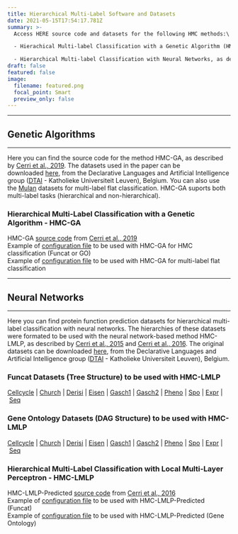 ```yaml
---
title: Hierarchical Multi-Label Software and Datasets
date: 2021-05-15T17:54:17.781Z
summary: >-
  Access HERE source code and datasets for the following HMC methods:\

  - Hierachical Multi-label Classification with a Genetic Algorithm (HMC-GA), as described by [Cerri et al., 2019](https://www.sciencedirect.com/science/article/abs/pii/S1568494619300213)\

  - Hierarchical Multi-label Classification with Neural Networks, as described by [Cerri et al., 2015](http://dx.doi.org/10.1109/ijcnn.2015.7280474) and [Cerri et al., 2016](http://bmcbioinformatics.biomedcentral.com/articles/10.1186/s12859-016-1232-1)
draft: false
featured: false
image:
  filename: featured.png
  focal_point: Smart
  preview_only: false
---
```

- - -

## Genetic Algorithms

- - -

Here you can find the source code for the method HMC-GA, as described by [Cerri et al., 2019](https://www.sciencedirect.com/science/article/abs/pii/S1568494619300213). The datasets used in the paper can be downloaded [here](https://dtai.cs.kuleuven.be/clus/hmcdatasets/), from the Declarative Languages and Artificial Intelligence group ([DTAI](https://dtai.cs.kuleuven.be/) - Katholieke Universiteit Leuven), Belgium. You can also use the [Mulan](http://mulan.sourceforge.net/datasets-mlc.html) datasets for multi-label flat classification. HMC-GA suports both multi-label tasks (hierarchical and non-hierarchical).

### Hierarchical Multi-Label Classification with a Genetic Algorithm - HMC-GA

HMC-GA [source code](http://www.biomal.ufscar.br/resources/HMC_GA_New.zip) from [Cerri et al., 2019](https://www.sciencedirect.com/science/article/abs/pii/S1568494619300213)\
Example of [configuration file](http://www.biomal.ufscar.br/resources/configFileHierarchical.txt) to be used with HMC-GA for HMC classification (Funcat or GO)\
Example of [configuration file](http://www.biomal.ufscar.br/resources/configFileFlat.txt) to be used with HMC-GA for multi-label flat classification

- - -

## Neural Networks

- - -

Here you can find protein function prediction datasets for hierarchical multi-label classification with neural networks. The hierarchies of these datasets were formated to be used with the neural network-based method HMC-LMLP, as described by [Cerri et al., 2015](http://dx.doi.org/10.1109/ijcnn.2015.7280474) and [Cerri et al., 2016](http://bmcbioinformatics.biomedcentral.com/articles/10.1186/s12859-016-1232-1). The original datasets can be downloaded [here](https://dtai.cs.kuleuven.be/clus/hmcdatasets/), from the Declarative Languages and Artificial Intelligence group ([DTAI](https://dtai.cs.kuleuven.be/) - Katholieke Universiteit Leuven), Belgium.

### Funcat Datasets (Tree Structure) to be used with HMC-LMLP

[Cellcycle](https://sites.google.com/site/cerrirc2/files/CellCycle_FUN.zip?attredirects=0) | [Church](https://sites.google.com/site/cerrirc2/files/Church_FUN.zip?attredirects=0) | [Derisi](https://sites.google.com/site/cerrirc2/files/Derisi_FUN.zip?attredirects=0) | [Eisen](https://sites.google.com/site/cerrirc2/files/Eisen_FUN.zip?attredirects=0) | [Gasch1](https://sites.google.com/site/cerrirc2/files/Gasch1_FUN.zip?attredirects=0) | [Gasch2](https://sites.google.com/site/cerrirc2/files/Gasch2_FUN.zip?attredirects=0) | [Pheno](https://sites.google.com/site/cerrirc2/files/Pheno_FUN.zip?attredirects=0) | [Spo](https://sites.google.com/site/cerrirc2/files/SPO_FUN.zip?attredirects=0) | [Expr](https://sites.google.com/site/cerrirc2/files/Expr_FUN.zip?attredirects=0) | [Seq](https://sites.google.com/site/cerrirc2/files/Seq_FUN.zip?attredirects=0)

### Gene Ontology Datasets (DAG Structure) to be used with HMC-LMLP

[Cellcycle](https://sites.google.com/site/cerrirc2/files/Cellcycle_GO.zip?attredirects=0&d=1) | [Church](https://sites.google.com/site/cerrirc2/files/Church_GO.zip?attredirects=0&d=1) | [Derisi](https://sites.google.com/site/cerrirc2/files/Derisi_GO.zip?attredirects=0&d=1) | [Eisen](https://sites.google.com/site/cerrirc2/files/Eisen_GO.zip?attredirects=0&d=1) | [Gasch1](https://sites.google.com/site/cerrirc2/files/Gasch1_GO.zip?attredirects=0&d=1) | [Gasch2](https://sites.google.com/site/cerrirc2/files/Gasch2_GO.zip?attredirects=0&d=1) | [Pheno](https://sites.google.com/site/cerrirc2/files/Pheno_GO.zip?attredirects=0&d=1) | [Spo](https://sites.google.com/site/cerrirc2/files/Spo_GO.zip?attredirects=0&d=1) | [Expr](https://sites.google.com/site/cerrirc2/files/Expr_GO.zip?attredirects=0&d=1) | [Seq](https://sites.google.com/site/cerrirc2/files/Seq_GO.zip?attredirects=0&d=1)

### Hierarchical Multi-Label Classification with Local Multi-Layer Perceptron - HMC-LMLP

HMC-LMLP-Predicted [source code](https://sites.google.com/site/cerrirc2/files/HMC_LMLP_Predicted.zip?attredirects=0) from [Cerri et al., 2016](http://bmcbioinformatics.biomedcentral.com/articles/10.1186/s12859-016-1232-1)\
Example of [configuration file](https://sites.google.com/site/cerrirc2/files/configHMC_LMLP_Predicted.txt?attredirects=0) to be used with HMC-LMLP-Predicted (Funcat)\
Example of [configuration file](https://sites.google.com/site/cerrirc2/files/configHMC_LMLP_GO.txt?attredirects=0&d=1) to be used with HMC-LMLP-Predicted (Gene Ontology)